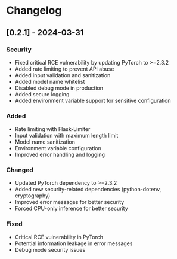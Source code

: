 # Changelog

## [0.2.1] - 2024-03-31

### Security
- Fixed critical RCE vulnerability by updating PyTorch to >=2.3.2
- Added rate limiting to prevent API abuse
- Added input validation and sanitization
- Added model name whitelist
- Disabled debug mode in production
- Added secure logging
- Added environment variable support for sensitive configuration

### Added
- Rate limiting with Flask-Limiter
- Input validation with maximum length limit
- Model name sanitization
- Environment variable configuration
- Improved error handling and logging

### Changed
- Updated PyTorch dependency to >=2.3.2
- Added new security-related dependencies (python-dotenv, cryptography)
- Improved error messages for better security
- Forced CPU-only inference for better security

### Fixed
- Critical RCE vulnerability in PyTorch
- Potential information leakage in error messages
- Debug mode security issues 
